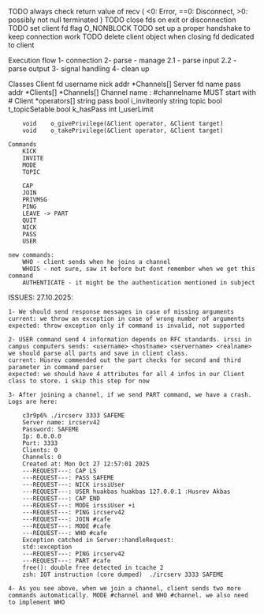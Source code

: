 TODO always check return value of recv ( <0: Error, ==0: Disconnect, >0: possibly not null terminated )
TODO close fds on exit or disconnection
TODO set client fd flag O_NONBLOCK
TODO set up a proper handshake to keep connection work
TODO delete client object when closing fd dedicated to client

Execution flow
1-	connection
2-	parse - manage
	2.1 - parse input 
	2.2 - parse output
3-	signal handling
4-	clean up

Classes
	Client
		fd
		username
		nick
		addr
		*Channels[]
	Server
		fd
		name
		pass
		addr
		*Clients[]
		*Channels[]
	Channel
		name	: #channelname MUST start with #
		Client	*operators[]
		string	pass
		bool	i_inviteonly
		string	topic
		bool	t_topicSetable
		bool	k_hasPass
		int		l_userLimit

		void	o_givePrivilege(&Client operator, &Client target)
		void	o_takePrivilege(&Client operator, &Client target)

	Commands
		KICK
		INVITE
		MODE
		TOPIC

		CAP
		JOIN
		PRIVMSG
		PING
		LEAVE -> PART
		QUIT
		NICK
		PASS
		USER

	new commands:
		WHO - client sends when he joins a channel
		WHOIS - not sure, saw it before but dont remember when we get this command
		AUTHENTICATE - it might be the authentication mentioned in subject

ISSUES:
	27.10.2025:

	1- We should send response messages in case of missing arguments
	current: we throw an exception in case of wrong number of arguments
	expected: throw exception only if command is invalid, not supported

	2- USER command send 4 information depends on RFC standards. irssi in campus computers sends: <username> <hostname> <servername> <realname>
	we should parse all parts and save in client class.
	current: Hüsrev commended out the part checks for second and third parameter in command parser
	expected: we should have 4 attributes for all 4 infos in our Client class to store. i skip this step for now

	3- After joining a channel, if we send PART command, we have a crash. Logs are here:

		c3r9p6% ./ircserv 3333 SAFEME
		Server name: ircserv42
		Password: SAFEME
		Ip: 0.0.0.0
		Port: 3333
		Clients: 0
		Channels: 0
		Created at: Mon Oct 27 12:57:01 2025
		---REQUEST---: CAP LS
		---REQUEST---: PASS SAFEME
		---REQUEST---: NICK irssiUser
		---REQUEST---: USER huakbas huakbas 127.0.0.1 :Husrev Akbas
		---REQUEST---: CAP END
		---REQUEST---: MODE irssiUser +i
		---REQUEST---: PING ircserv42
		---REQUEST---: JOIN #cafe
		---REQUEST---: MODE #cafe
		---REQUEST---: WHO #cafe
		Exception catched in Server::handleRequest:
		std::exception
		---REQUEST---: PING ircserv42
		---REQUEST---: PART #cafe
		free(): double free detected in tcache 2
		zsh: IOT instruction (core dumped)  ./ircserv 3333 SAFEME

	4- As you see above, when we join a channel, client sends two more commands automatically. MODE #channel and WHO #channel. we also need to implement WHO
